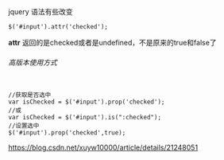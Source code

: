  jquery 语法有些改变 

 

```
$('#input').attr('checked'); 
```

 **attr** 返回的是checked或者是undefined，不是原来的true和false了 

######  高版本使用方式 

```

//获取是否选中 
var isChecked = $('#input').prop('checked'); 
//或 
var isChecked = $('#input').is(":checked"); 
//设置选中 
$('#input').prop('checked',true); 

```

https://blog.csdn.net/xuyw10000/article/details/21248051